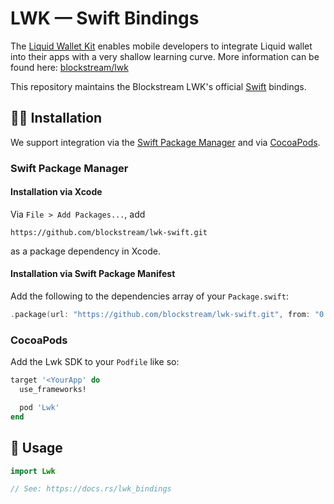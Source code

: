 # LWK — Swift Bindings

The [Liquid Wallet Kit](https://github.com/blockstream/lwk) enables mobile developers to integrate Liquid wallet into their apps with a very shallow learning curve. More information can be found here: [blockstream/lwk](https://github.com/blockstream/lwk)

This repository maintains the Blockstream LWK's official [Swift](https://www.swift.org/) bindings.

## 👨‍🔧 Installation

We support integration via the [Swift Package Manager](https://www.swift.org/package-manager/) and via [CocoaPods](https://cocoapods.org/).

### Swift Package Manager

#### Installation via Xcode

Via `File > Add Packages...`, add

```
https://github.com/blockstream/lwk-swift.git
```

as a package dependency in Xcode.

#### Installation via Swift Package Manifest

Add the following to the dependencies array of your `Package.swift`:

``` swift
.package(url: "https://github.com/blockstream/lwk-swift.git", from: "0.7.0"),
```

### CocoaPods

Add the Lwk SDK to your `Podfile` like so:

``` ruby
target '<YourApp' do
  use_frameworks!

  pod 'Lwk'
end
```

## 📄 Usage

``` swift
import Lwk

// See: https://docs.rs/lwk_bindings
```